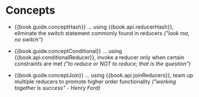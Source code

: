 # Concepts

- {{book.guide.conceptHash}} ... using {{book.api.reducerHash}}, eliminate
  the switch statement commonly found in reducers *("look ma, no
  switch")*

- {{book.guide.conceptConditional}} ... using
  {{book.api.conditionalReducer}}, invoke a reducer only when
  certain constraints are met *("to reduce or NOT to reduce; that is
  the question")*

- {{book.guide.conceptJoin}} ... using {{book.api.joinReducers}}, team up
  multiple reducers to promote higher order functionality *("working
  together is success" - Henry Ford)*
